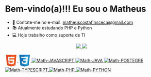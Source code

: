 # Bem-vindo(a)!!! Eu sou o Matheus
- 📩 Contate-me no e-mail: matheuscostafinsceca@gmail.com
- 📚 Atualmente estudando PHP e Python
- 💻 Hoje trabalho como suporte de TI
 
<div align="center">
  <a href="https://github.com/matheus-costa">
  <img height="180em" src="https://github-readme-stats.vercel.app/api?username=matheus-costa&show_icons=true&theme=dark&include_all_commits=true&count_private=true"/>
  <img height="180em" src="https://github-readme-stats.vercel.app/api/top-langs/?username=matheus-costa&layout=compact&langs_count=7&theme=dark"/>
</div>

 <div style="display: inline_block"><br>
 
 <img align="center" alt="Math-HTML" height="40" width="40" src="https://raw.githubusercontent.com/devicons/devicon/master/icons/html5/html5-original.svg">
 <img align="center" alt="Math-CSS" height="40" width="40" src="https://raw.githubusercontent.com/devicons/devicon/master/icons/css3/css3-original.svg">
 <img align="center" alt="Math-JAVASCRIPT" height="40" width="50" src="https://cdn.jsdelivr.net/gh/devicons/devicon/icons/javascript/javascript-original.svg" />
 <img align="center" alt="Math-JAVA" height="40" width="50" src="https://cdn.jsdelivr.net/gh/devicons/devicon/icons/java/java-plain-wordmark.svg" />
 <img align="center" alt="Math-POSTEGRE" height="40" width="50" src="https://cdn.jsdelivr.net/gh/devicons/devicon/icons/postgresql/postgresql-original.svg" />
 <img align="center" alt="Math-TYPESCRIPT" height="40" width="50" src="https://cdn.jsdelivr.net/gh/devicons/devicon/icons/typescript/typescript-original.svg" />
 <img align="center" alt="Math-PHP" height="40" width="50" src="https://cdn.jsdelivr.net/gh/devicons/devicon/icons/php/php-original.svg" />
  <img align="center" alt="Math-PYTHON" height="40" width="50" src="https://cdn.jsdelivr.net/gh/devicons/devicon/icons/python/python-original.svg" />
 </div>
